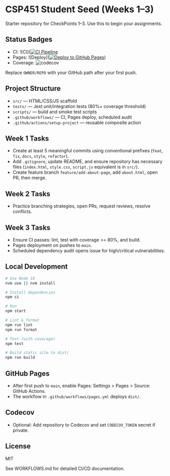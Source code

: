 # CSP451 Student Seed (Weeks 1–3)

Starter repository for CheckPoints 1–3. Use this to begin your assignments.

## Status Badges

- CI: ![CI]([![CI Pipeline](https://github.com/amishshah2023-cmd/CSP451-CheckPoint4-amish/actions/workflows/ci.yml/badge.svg)](https://github.com/amishshah2023-cmd/CSP451-CheckPoint4-amish/actions/workflows/ci.yml)
- Pages: ![Deploy]([![Deploy to GitHub Pages](https://github.com/amishshah2023-cmd/CSP451-CheckPoint4-amish/actions/workflows/pages.yml/badge.svg)](https://github.com/amishshah2023-cmd/CSP451-CheckPoint4-amish/actions/workflows/pages.yml))
- Coverage: ![codecov](https://codecov.io/gh/OWNER/REPO/branch/main/graph/badge.svg)

Replace `OWNER/REPO` with your GitHub path after your first push.

## Project Structure

- `src/` — HTML/CSS/JS scaffold
- `tests/` — Jest unit/integration tests (80%+ coverage threshold)
- `scripts/` — build and smoke test scripts
- `.github/workflows/` — CI, Pages deploy, scheduled audit
- `.github/actions/setup-project` — reusable composite action

## Week 1 Tasks

- Create at least 5 meaningful commits using conventional prefixes (`feat`, `fix`, `docs`, `style`, `refactor`).
- Add `.gitignore`, update README, and ensure repository has necessary files (`index.html`, `style.css`, `script.js` equivalent is in `src/`).
- Create feature branch `feature/add-about-page`, add `about.html`, open PR, then merge.

## Week 2 Tasks

- Practice branching strategies, open PRs, request reviews, resolve conflicts.

## Week 3 Tasks

- Ensure CI passes: lint, test with coverage >= 80%, and build.
- Pages deployment on pushes to `main`.
- Scheduled dependency audit opens issue for high/critical vulnerabilities.

## Local Development

```bash
# Use Node 18
nvm use || nvm install

# Install dependencies
npm ci

# Run
npm start

# Lint & format
npm run lint
npm run format

# Test (with coverage)
npm test

# Build static site to dist/
npm run build
```

## GitHub Pages

- After first push to `main`, enable Pages: Settings > Pages > Source: GitHub Actions.
- The workflow in `.github/workflows/pages.yml` deploys `dist/`.

## Codecov

- Optional: Add repository to Codecov and set `CODECOV_TOKEN` secret if private.

## License

MIT

See WORKFLOWS.md for detailed CI/CD documentation.

